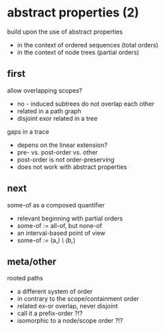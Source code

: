 
# abstract properties (2)

build upon the use of abstract properties
- in the context of ordered sequences (total orders)
- in the context of node trees (partial orders)

<!-- ======================================================================= -->
## first

allow overlapping scopes?
- no - induced subtrees do not overlap each other
- related in a path graph
- disjoint exor related in a tree

gaps in a trace
- depens on the linear extension?
- pre- vs. post-order vs. other
- post-order is not order-preserving
- does not work with abstract properties

<!-- ======================================================================= -->
## next

some-of as a composed quantifier
- relevant beginning with partial orders
- some-of := all-of, but none-of
- an interval-based point of view
- some-of := (a,*) \ (b,*)

<!-- ======================================================================= -->
## meta/other

rooted paths
- a different system of order
- in contrary to the scope/containment order
- related ex-or overlap, never disjoint
- call it a prefix-order ?!?
- isomorphic to a node/scope order ?!?
